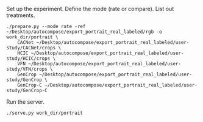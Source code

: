 
Set up the experiment. Define the mode (rate or compare). List out treatments.

```
./prepare.py --mode rate -ref ~/Desktop/autocompose/export_portrait_real_labeled/rgb -o work_dir/portrait \
    CACNet ~/Desktop/autocompose/export_portrait_real_labeled/user-study/CACNet/crops \
    HCIC ~/Desktop/autocompose/export_portrait_real_labeled/user-study/HCIC/crops \
    VFN ~/Desktop/autocompose/export_portrait_real_labeled/user-study/VFN/crops \
    GenCrop ~/Desktop/autocompose/export_portrait_real_labeled/user-study/GenCrop \
    GenCrop-C ~/Desktop/autocompose/export_portrait_real_labeled/user-study/GenCrop-C
```

Run the server.

```
./serve.py work_dir/portrait
```
